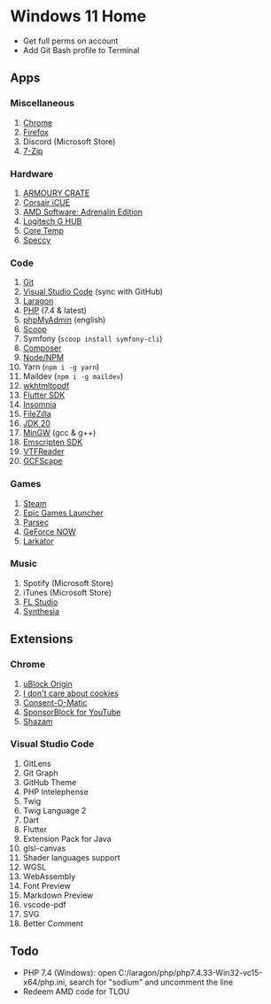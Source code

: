 # Windows 11 Home

- Get full perms on account
- Add Git Bash profile to Terminal

## Apps

### Miscellaneous

1. [Chrome](https://www.google.com/chrome)
1. [Firefox](https://www.mozilla.org/en-US/firefox/download/thanks)
1. Discord (Microsoft Store)
1. [7-Zip](https://www.7-zip.org/download.html)

### Hardware

1. [ARMOURY CRATE](https://www.asus.com/supportonly/armoury%20crate/helpdesk_download)
1. [Corsair iCUE](https://www.corsair.com/us/en/s/icue)
1. [AMD Software: Adrenalin Edition](https://www.amd.com/en/support)
1. [Logitech G HUB](https://www.logitechg.com/en-us/innovation/g-hub.html)
1. [Core Temp](https://www.alcpu.com/CoreTemp)
1. [Speccy](https://www.ccleaner.com/speccy/download)

### Code

1. [Git](https://git-scm.com/download/win)
1. [Visual Studio Code](https://code.visualstudio.com/download) (sync with GitHub)
1. [Laragon](https://laragon.org/download)
1. [PHP](https://windows.php.net/download/) (7.4 & latest)
1. [phpMyAdmin](https://www.phpmyadmin.net/downloads) (english)
1. [Scoop](https://scoop.sh)
1. Symfony (`scoop install symfony-cli`)
1. [Composer](https://getcomposer.org/download)
1. [Node/NPM](https://nodejs.org/en)
1. Yarn (`npm i -g yarn`)
1. Maildev (`npm i -g maildev`)
1. [wkhtmltopdf](https://wkhtmltopdf.org/downloads.html)
1. [Flutter SDK](https://docs.flutter.dev/get-started/install/windows)
1. [Insomnia](https://insomnia.rest/download)
1. [FileZilla](https://filezilla-project.org/download.php?type=client)
1. [JDK 20](https://www.oracle.com/fr/java/technologies/downloads)
1. [MinGW](https://sourceforge.net/projects/mingw) (gcc & g++)
1. [Emscripten SDK](https://emscripten.org/docs/getting_started/downloads.html)
1. [VTFReader](https://gamebanana.com/tools/download/5537#FileInfo_163691)
1. [GCFScape](https://nemstools.github.io/pages/GCFScape-Download.html)

### Games

1. [Steam](https://store.steampowered.com/about)
1. [Epic Games Launcher](https://store.epicgames.com/en-US/download)
1. [Parsec](https://parsec.app/downloads)
1. [GeForce NOW](https://www.nvidia.com/en-gb/geforce-now/download)
1. [Larkator](https://github.com/coldino/Larkator/wiki/Installation)

### Music

1. Spotify (Microsoft Store)
1. iTunes (Microsoft Store)
1. [FL Studio](https://www.image-line.com/fl-studio-download)
1. [Synthesia](https://synthesiagame.com/download)

## Extensions

### Chrome

1. [uBlock Origin](https://chrome.google.com/webstore/detail/ublock-origin/cjpalhdlnbpafiamejdnhcphjbkeiagm)
1. [I don't care about cookies](https://chrome.google.com/webstore/detail/i-dont-care-about-cookies/fihnjjcciajhdojfnbdddfaoknhalnja)
1. [Consent-O-Matic](https://chrome.google.com/webstore/detail/consent-o-matic/mdjildafknihdffpkfmmpnpoiajfjnjd)
1. [SponsorBlock for YouTube](https://chrome.google.com/webstore/detail/sponsorblock-for-youtube/mnjggcdmjocbbbhaepdhchncahnbgone)
1. [Shazam](https://chrome.google.com/webstore/detail/shazam-find-song-names-fr/mmioliijnhnoblpgimnlajmefafdfilb)

### Visual Studio Code

1. GitLens
1. Git Graph
1. GitHub Theme
1. PHP Intelephense
1. Twig
1. Twig Language 2
1. Dart
1. Flutter
1. Extension Pack for Java
1. glsl-canvas
1. Shader languages support
1. WGSL
1. WebAssembly
1. Font Preview
1. Markdown Preview
1. vscode-pdf
1. SVG
1. Better Comment

## Todo

- PHP 7.4 (Windows): open C:/laragon/php/php7.4.33-Win32-vc15-x64/php.ini, search for "sodium" and uncomment the line
- Redeem AMD code for TLOU